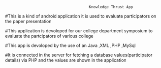                                           Knowledge Thrust App
                                        
#This is a kind of android application it is used to evaluate participators on the paper presentation   

#This application is devoloped for our college department symposium to evaluate the partcipators of various college

#This app is devoloped by the use of an Java ,XML ,PHP ,MySql

#It is connected in the server for fetching a database values(participator details) via PHP and the values are shown in the application
